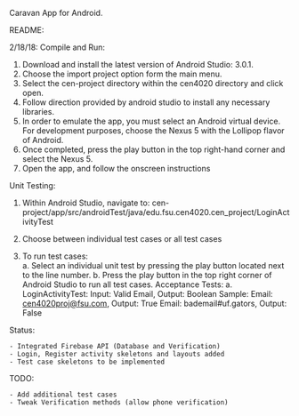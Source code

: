 Caravan App for Android. 

README:

2/18/18:
Compile and Run: 
1.	Download and install the latest version of Android Studio: 3.0.1. 
2.	Choose the import project option form the main menu. 
3.	Select the cen-project directory within the cen4020 directory and click open.
4.	Follow direction provided by android studio to install any necessary libraries. 
5.	In order to emulate the app, you must select an Android virtual device. For development purposes, choose the Nexus 5 with the Lollipop flavor of Android. 
6.	Once completed, press the play button in the top right-hand corner and select the Nexus 5.
7.	Open the app, and follow the onscreen instructions

Unit Testing:

1.	Within Android Studio, navigate to:
	cen-project/app/src/androidTest/java/edu.fsu.cen4020.cen_project/LoginActivityTest

2.	Choose between individual test cases or all test cases
3.	To run test cases:	
	a.	Select an individual unit test by pressing the play button located next to the line number. 
	b.	Press the play button in the top right corner of Android Studio to run all test cases. 
Acceptance Tests:
	a.	LoginActivityTest:  Input: Valid Email, Output: Boolean 
			Sample: Email: cen4020proj@fsu.com, Output: True
	        Email: bademail#uf.gators, Output: False


Status:
	
	- Integrated Firebase API (Database and Verification)
	- Login, Register activity skeletons and layouts added
	- Test case skeletons to be implemented

TODO:

	- Add additional test cases
	- Tweak Verification methods (allow phone verification)
